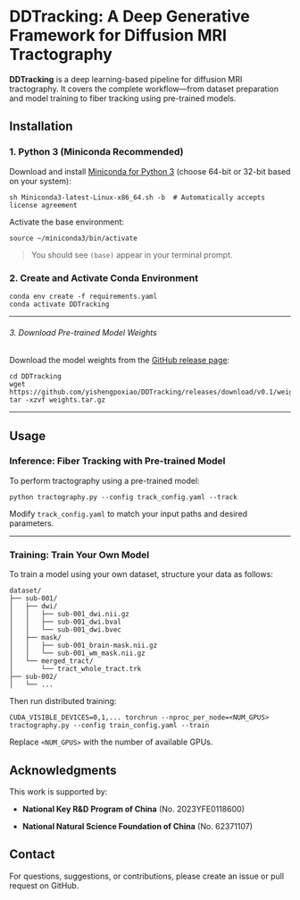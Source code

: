 # DDTracking: A Deep Generative Framework for Diffusion MRI Tractography

**DDTracking** is a deep learning-based pipeline for diffusion MRI tractography. It covers the complete workflow—from dataset preparation and model training to fiber tracking using pre-trained models.

## Installation

### 1. Python 3 (Miniconda Recommended)

Download and install [Miniconda for Python 3](https://docs.conda.io/en/latest/miniconda.html) (choose 64-bit or 32-bit based on your system):

```
sh Miniconda3-latest-Linux-x86_64.sh -b  # Automatically accepts license agreement
```

Activate the base environment:

```
source ~/miniconda3/bin/activate
```

> You should see `(base)` appear in your terminal prompt.

### 2. Create and Activate Conda Environment

```
conda env create -f requirements.yaml
conda activate DDTracking
```

---

###### 3. Download Pre-trained Model Weights

Download the model weights from the [GitHub release page](https://github.com/yishengpoxiao/DDTracking/releases/tag/v0.1):

```
cd DDTracking
wget https://github.com/yishengpoxiao/DDTracking/releases/download/v0.1/weights.tar.gz
tar -xzvf weights.tar.gz
```

---

## Usage

### Inference: Fiber Tracking with Pre-trained Model

To perform tractography using a pre-trained model:

```
python tractography.py --config track_config.yaml --track
```

Modify `track_config.yaml` to match your input paths and desired parameters.

---

### Training: Train Your Own Model

To train a model using your own dataset, structure your data as follows:

```
dataset/
├── sub-001/
│   ├── dwi/
│   │   ├── sub-001_dwi.nii.gz
│   │   ├── sub-001_dwi.bval
│   │   └── sub-001_dwi.bvec
│   ├── mask/
│   │   ├── sub-001_brain-mask.nii.gz
│   │   └── sub-001_wm_mask.nii.gz
│   └── merged_tract/
│       └── tract_whole_tract.trk
├── sub-002/
│   └── ...
```

Then run distributed training:

```
CUDA_VISIBLE_DEVICES=0,1,... torchrun --nproc_per_node=<NUM_GPUS> tractography.py --config train_config.yaml --train
```

Replace `<NUM_GPUS>` with the number of available GPUs.

## Acknowledgments

This work is supported by:

- **National Key R&D Program of China** (No. 2023YFE0118600)
  
- **National Natural Science Foundation of China** (No. 62371107)
  

## Contact

For questions, suggestions, or contributions, please create an issue or pull request on GitHub.
